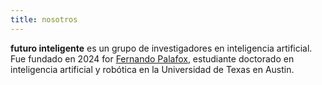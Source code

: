 ```yaml
---
title: nosotros
---
```


**futuro inteligente** es un grupo de investigadores en inteligencia artificial. 
Fue fundado en 2024 for [Fernando Palafox](https://palafox.info/research), estudiante doctorado en inteligencia artificial y robótica en la Universidad de Texas en Austin.